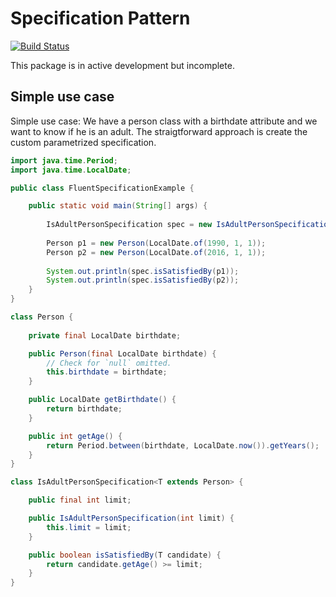 # Specification Pattern

[![Build Status](https://travis-ci.org/uetoyo/specification-pattern-java.svg?branch=master)](https://travis-ci.org/uetoyo/specification-pattern-java)

This package is in active development but incomplete.

## Simple use case

Simple use case: We have a person class with a birthdate attribute and we want to know if he is an adult.
The straigtforward approach is create the custom parametrized specification.

```java
import java.time.Period;
import java.time.LocalDate;

public class FluentSpecificationExample {

    public static void main(String[] args) {
       
        IsAdultPersonSpecification spec = new IsAdultPersonSpecification(18);
        
        Person p1 = new Person(LocalDate.of(1990, 1, 1));
        Person p2 = new Person(LocalDate.of(2016, 1, 1));
        
        System.out.println(spec.isSatisfiedBy(p1));
        System.out.println(spec.isSatisfiedBy(p2));
    }
}

class Person {
    
    private final LocalDate birthdate;

    public Person(final LocalDate birthdate) {
        // Check for `null` omitted.
        this.birthdate = birthdate;
    }

    public LocalDate getBirthdate() {
        return birthdate;
    }

    public int getAge() {
        return Period.between(birthdate, LocalDate.now()).getYears();
    }
}

class IsAdultPersonSpecification<T extends Person> {

    public final int limit;

    public IsAdultPersonSpecification(int limit) {
        this.limit = limit;
    }

    public boolean isSatisfiedBy(T candidate) {
        return candidate.getAge() >= limit;
    }
}
```
